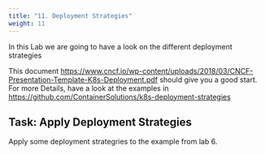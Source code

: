 ```yaml
---
title: "11. Deployment Strategies"
weight: 11
---
```



In this Lab we are going to have a look on the different deployment strategies

This document https://www.cncf.io/wp-content/uploads/2018/03/CNCF-Presentation-Template-K8s-Deployment.pdf should give you a good start. For more Details, have a look at the examples in https://github.com/ContainerSolutions/k8s-deployment-strategies


## Task: Apply Deployment Strategies

Apply some deployment strategries to the example from lab 6.
